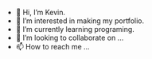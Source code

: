 - 👋 Hi, I’m Kevin.
- 👀 I’m interested in making my portfolio. 
- 🌱 I’m currently learning programing.
- 💞️ I’m looking to collaborate on ...
- 📫 How to reach me ...

<!---
kevin-27/kevin-27 is a ✨ special ✨ repository because its `README.md` (this file) appears on your GitHub profile.
You can click the Preview link to take a look at your changes.
--->
